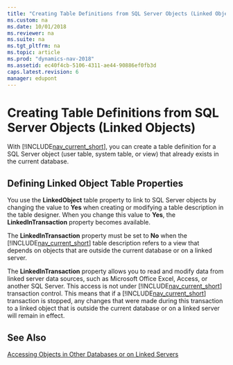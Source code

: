 ```yaml
---
title: "Creating Table Definitions from SQL Server Objects (Linked Objects)"
ms.custom: na
ms.date: 10/01/2018
ms.reviewer: na
ms.suite: na
ms.tgt_pltfrm: na
ms.topic: article
ms.prod: "dynamics-nav-2018"
ms.assetid: ec40f4cb-5106-4311-ae44-90886ef0fb3d
caps.latest.revision: 6
manager: edupont
---
```

# Creating Table Definitions from SQL Server Objects (Linked Objects)
With [!INCLUDE[nav_current_short](includes/nav_current_short_md.md)], you can create a table definition for a SQL Server object \(user table, system table, or view\) that already exists in the current database.  
  
## Defining Linked Object Table Properties  
 You use the **LinkedObject** table property to link to SQL Server objects by changing the value to **Yes** when creating or modifying a table description in the table designer. When you change this value to **Yes**, the **LinkedInTransaction** property becomes available.  
  
 The **LinkedInTransaction** property must be set to **No** when the [!INCLUDE[nav_current_short](includes/nav_current_short_md.md)] table description refers to a view that depends on objects that are outside the current database or on a linked server.  
  
 The **LinkedInTransaction** property allows you to read and modify data from linked server data sources, such as Microsoft Office Excel, Access, or another SQL Server. This access is not under [!INCLUDE[nav_current_short](includes/nav_current_short_md.md)] transaction control. This means that if a [!INCLUDE[nav_current_short](includes/nav_current_short_md.md)] transaction is stopped, any changes that were made during this transaction to a linked object that is outside the current database or on a linked server will remain in effect.  
  
## See Also  
 [Accessing Objects in Other Databases or on Linked Servers](Accessing-Objects-in-Other-Databases-or-on-Linked-Servers.md)